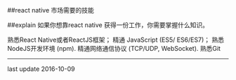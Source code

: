 ##react native 市场需要的技能

##explain
如果你想靠react native 获得一份工作，你需要掌握什么知识。

熟悉React Native或者ReactJS框架；
精通 JavaScript (ES5/ ES6/ES7)；
熟悉 NodeJS开发环境 (npm).
精通网络通信协议 (TCP/UDP, WebSocket).
熟悉Git

* * *
last update 2016-10-09